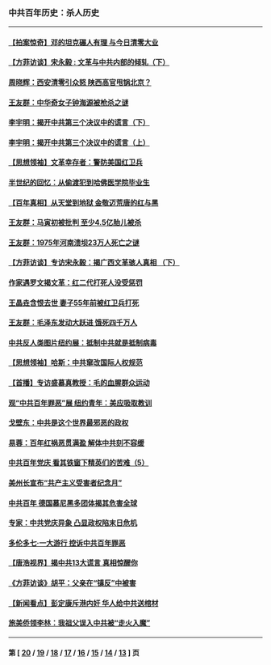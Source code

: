 ### 中共百年历史：杀人历史
---
#### [【拍案惊奇】邓的坦克碾人有理 与今日清零大业](../../pages/nf1176106/n13729574.md?05140430) 
#### [【方菲访谈】宋永毅 : 文革与中共内部的倾轧（下）](../../pages/nf1176106/n13486836.md?05140430) 
#### [周晓辉：西安清零引众怒 陕西高官甩锅北京？](../../pages/nf1176106/n13484627.md?05140430) 
#### [王友群：中华奇女子钟海源被枪杀之谜](../../pages/nf1176106/n13430555.md?05140430) 
#### [李宇明：揭开中共第三个决议中的谎言（下）](../../pages/nf1176106/n13389389.md?05140430) 
#### [李宇明：揭开中共第三个决议中的谎言（上）](../../pages/nf1176106/n13388697.md?05140430) 
#### [【思想领袖】文革幸存者：警防美国红卫兵](../../pages/nf1176106/n13339289.md?05140430) 
#### [半世纪的回忆：从偷渡犯到哈佛医学院毕业生](../../pages/nf1176106/n13345328.md?05140430) 
#### [【百年真相】从天堂到地狱 金敬迈荒唐的红与黑](../../pages/nf1176106/n13336995.md?05140430) 
#### [王友群：马寅初被批判 至少4.5亿胎儿被杀](../../pages/nf1176106/n13260313.md?05140430) 
#### [王友群：1975年河南溃坝23万人死亡之谜](../../pages/nf1176106/n13231576.md?05140430) 
#### [【方菲访谈】专访宋永毅：揭广西文革骇人真相 （下）](../../pages/nf1176106/n13209074.md?05140430) 
#### [作家遇罗文揭文革：红二代打死人没受惩罚](../../pages/nf1176106/n13205254.md?05140430) 
#### [王晶垚含恨去世 妻子55年前被红卫兵打死](../../pages/nf1176106/n13203590.md?05140430) 
#### [王友群：毛泽东发动大跃进 饿死四千万人](../../pages/nf1176106/n13177158.md?05140430) 
#### [中共反人类图片纽约展：抵制中共就是抵制病毒](../../pages/nf1176106/n13115371.md?05140430) 
#### [【思想领袖】哈斯：中共窜改国际人权规范](../../pages/nf1176106/n13053647.md?05140430) 
#### [【首播】专访盛慕真教授：毛的血腥群众运动](../../pages/nf1176106/n13091782.md?05140430) 
#### [观“中共百年罪恶”展 纽约青年：美应吸取教训](../../pages/nf1176106/n13085246.md?05140430) 
#### [戈壁东：中共是这个世界最邪恶的政权](../../pages/nf1176106/n13085641.md?05140430) 
#### [易蓉：百年红祸恶贯满盈 解体中共刻不容缓](../../pages/nf1176106/n13084455.md?05140430) 
#### [中共百年党庆 看其铁窗下精英们的苦难（5）](../../pages/nf1176106/n13076766.md?05140430) 
#### [美州长宣布“共产主义受害者纪念月”](../../pages/nf1176106/n13074024.md?05140430) 
#### [中共百年 德国慕尼黑多团体揭其危害全球](../../pages/nf1176106/n13068873.md?05140430) 
#### [专家：中共党庆异象 凸显政权陷末日危机](../../pages/nf1176106/n13067084.md?05140430) 
#### [多伦多七·一大游行 控诉中共百年罪恶](../../pages/nf1176106/n13062043.md?05140430) 
#### [【唐浩视界】揭中共13大谎言 真相惊醒你](../../pages/nf1176106/n13065208.md?05140430) 
#### [《方菲访谈》胡平：父亲在“镇反”中被害](../../pages/nf1176106/n13064114.md?05140430) 
#### [【新闻看点】彭定康斥港内奸 华人给中共送棺材](../../pages/nf1176106/n13064230.md?05140430) 
#### [旅美侨领李林：我祖父误入中共被“走火入魔”](../../pages/nf1176106/n13062777.md?05140430) 

---
#### 第 [ [20](./20.md?05140430) / [19](./19.md?05140430) / [18](./18.md?05140430) / [17](./17.md?05140430) / [16](./16.md?05140430) / [15](./15.md?05140430) / [14](./14.md?05140430) / [13](./13.md?05140430) ] 页
